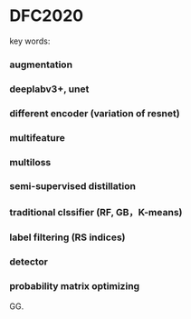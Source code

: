 # DFC2020

key words:

### augmentation
### deeplabv3+, unet
### different encoder (variation of resnet)
### multifeature
### multiloss
### semi-supervised distillation
### traditional clssifier (RF, GB，K-means)
### label filtering (RS indices)
### detector
### probability matrix optimizing

GG.
